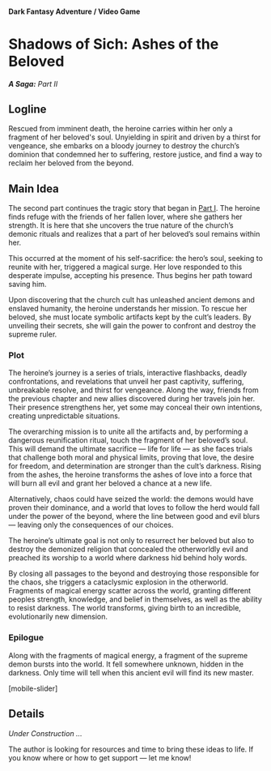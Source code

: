 #### Dark Fantasy Adventure / Video Game

# Shadows of Sich: Ashes of the Beloved

***A Saga:** Part II*

## Logline

Rescued from imminent death, the heroine carries within her only a fragment of her beloved's soul. Unyielding in spirit and driven by a thirst for vengeance, she embarks on a bloody journey to destroy the church’s dominion that condemned her to suffering, restore justice, and find a way to reclaim her beloved from the beyond.

## Main Idea

The second part continues the tragic story that began in [Part I](/sich-saga-1). The heroine finds refuge with the friends of her fallen lover, where she gathers her strength. It is here that she uncovers the true nature of the church’s demonic rituals and realizes that a part of her beloved’s soul remains within her.

This occurred at the moment of his self-sacrifice: the hero’s soul, seeking to reunite with her, triggered a magical surge. Her love responded to this desperate impulse, accepting his presence. Thus begins her path toward saving him.

Upon discovering that the church cult has unleashed ancient demons and enslaved humanity, the heroine understands her mission. To rescue her beloved, she must locate symbolic artifacts kept by the cult’s leaders. By unveiling their secrets, she will gain the power to confront and destroy the supreme ruler.

### Plot

The heroine’s journey is a series of trials, interactive flashbacks, deadly confrontations, and revelations that unveil her past captivity, suffering, unbreakable resolve, and thirst for vengeance. Along the way, friends from the previous chapter and new allies discovered during her travels join her. Their presence strengthens her, yet some may conceal their own intentions, creating unpredictable situations.

The overarching mission is to unite all the artifacts and, by performing a dangerous reunification ritual, touch the fragment of her beloved’s soul. This will demand the ultimate sacrifice — life for life — as she faces trials that challenge both moral and physical limits, proving that love, the desire for freedom, and determination are stronger than the cult’s darkness. Rising from the ashes, the heroine transforms the ashes of love into a force that will burn all evil and grant her beloved a chance at a new life.

Alternatively, chaos could have seized the world: the demons would have proven their dominance, and a world that loves to follow the herd would fall under the power of the beyond, where the line between good and evil blurs — leaving only the consequences of our choices.

The heroine’s ultimate goal is not only to resurrect her beloved but also to destroy the demonized religion that concealed the otherworldly evil and preached its worship to a world where darkness hid behind holy words.

By closing all passages to the beyond and destroying those responsible for the chaos, she triggers a cataclysmic explosion in the otherworld. Fragments of magical energy scatter across the world, granting different peoples strength, knowledge, and belief in themselves, as well as the ability to resist darkness. The world transforms, giving birth to an incredible, evolutionarily new dimension.

### Epilogue

Along with the fragments of magical energy, a fragment of the supreme demon bursts into the world. It fell somewhere unknown, hidden in the darkness. Only time will tell when this ancient evil will find its new master.

[mobile-slider]

## Details

*Under Construction ...*

The author is looking for resources and time to bring these ideas to life. If you know where or how to get support — let me know!